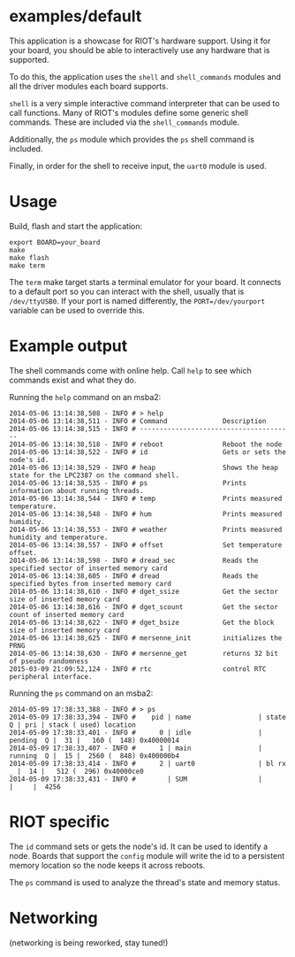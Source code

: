 examples/default
================
This application is a showcase for RIOT's hardware support. Using it
for your board, you should be able to interactively use any hardware
that is supported.

To do this, the application uses the `shell` and `shell_commands`
modules and all the driver modules each board supports.

`shell` is a very simple interactive command interpreter that can be
used to call functions.  Many of RIOT's modules define some generic
shell commands. These are included via the `shell_commands` module.

Additionally, the `ps` module which provides the `ps` shell command is
included.

Finally, in order for the shell to receive input, the `uart0` module
is used.


Usage
=====

Build, flash and start the application:
```
export BOARD=your_board
make
make flash
make term
```

The `term` make target starts a terminal emulator for your board. It
connects to a default port so you can interact with the shell, usually
that is `/dev/ttyUSB0`. If your port is named differently, the
`PORT=/dev/yourport` variable can be used to override this.


Example output
==============

The shell commands come with online help. Call `help` to see which commands
exist and what they do.

Running the `help` command on an msba2:
```
2014-05-06 13:14:38,508 - INFO # > help
2014-05-06 13:14:38,511 - INFO # Command              Description
2014-05-06 13:14:38,515 - INFO # ---------------------------------------
2014-05-06 13:14:38,518 - INFO # reboot               Reboot the node
2014-05-06 13:14:38,522 - INFO # id                   Gets or sets the node's id.
2014-05-06 13:14:38,529 - INFO # heap                 Shows the heap state for the LPC2387 on the command shell.
2014-05-06 13:14:38,535 - INFO # ps                   Prints information about running threads.
2014-05-06 13:14:38,544 - INFO # temp                 Prints measured temperature.
2014-05-06 13:14:38,548 - INFO # hum                  Prints measured humidity.
2014-05-06 13:14:38,553 - INFO # weather              Prints measured humidity and temperature.
2014-05-06 13:14:38,557 - INFO # offset               Set temperature offset.
2014-05-06 13:14:38,598 - INFO # dread_sec            Reads the specified sector of inserted memory card
2014-05-06 13:14:38,605 - INFO # dread                Reads the specified bytes from inserted memory card
2014-05-06 13:14:38,610 - INFO # dget_ssize           Get the sector size of inserted memory card
2014-05-06 13:14:38,616 - INFO # dget_scount          Get the sector count of inserted memory card
2014-05-06 13:14:38,622 - INFO # dget_bsize           Get the block size of inserted memory card
2014-05-06 13:14:38,625 - INFO # mersenne_init        initializes the PRNG
2014-05-06 13:14:38,630 - INFO # mersenne_get         returns 32 bit of pseudo randomness
2015-03-09 21:09:52,124 - INFO # rtc                  control RTC peripheral interface.
```

Running the `ps` command on an msba2:

```
2014-05-09 17:38:33,388 - INFO # > ps
2014-05-09 17:38:33,394 - INFO #    pid | name                 | state    Q | pri | stack ( used) location
2014-05-09 17:38:33,401 - INFO #      0 | idle                 | pending  Q |  31 |   160 (  148) 0x40000014
2014-05-09 17:38:33,407 - INFO #      1 | main                 | running  Q |  15 |  2560 (  848) 0x400000b4
2014-05-09 17:38:33,414 - INFO #      2 | uart0                | bl rx    _ |  14 |   512 (  296) 0x40000ce0
2014-05-09 17:38:33,431 - INFO #        | SUM                  |            |     |  4256
```

RIOT specific
=============

The `id` command sets or gets the node's id. It can be used to
identify a node. Boards that support the `config` module will write
the id to a persistent memory location so the node keeps it across
reboots.

The `ps` command is used to analyze the thread's state and memory
status.


Networking
==========

(networking is being reworked, stay tuned!)
